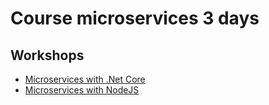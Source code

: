 # Course microservices 3 days

## Workshops
* [Microservices with .Net Core](https://github.com/up1/workshop-microservice-with-dot-net-core)
* [Microservices with NodeJS](https://github.com/up1/microservice-workshop)
